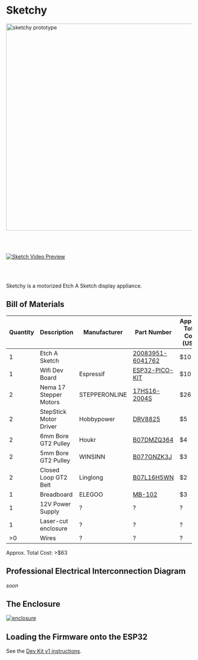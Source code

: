 # Sketchy

<a href="https://user-images.githubusercontent.com/585182/69062387-d80cc680-09e8-11ea-82ab-671f9070fd5e.png">
  <img src="https://user-images.githubusercontent.com/585182/69062387-d80cc680-09e8-11ea-82ab-671f9070fd5e.png" alt="sketchy prototype" width="560" />
</a>

<br><br>

[![Sketch Video Preview](https://user-images.githubusercontent.com/585182/69904980-dc879680-137b-11ea-9b80-bd7f39bab9cc.png)](http://derekenos.com/video/sketchy_20191120.mp4)

<br><br>

Sketchy is a motorized Etch A Sketch display appliance.

## Bill of Materials

| Quantity | Description | Manufacturer | Part Number | Approx. Total Cost (USD) |
| --- | --- | --- | --- | --- |
| 1 | Etch A Sketch | | [20083951-6041762](https://www.amazon.com/gp/product/B01MTS465O) | $10 |
| 1 | Wifi Dev Board | Espressif | [ESP32-PICO-KIT](https://octopart.com/esp32-pico-kit-espressif+systems-91893718) | $10 |
| 2 | Nema 17 Stepper Motors | STEPPERONLINE | [17HS16-2004S](https://www.amazon.com/gp/product/B00PNEQI7W0) | $26 |
| 2 | StepStick Motor Driver | Hobbypower | [DRV8825](https://www.amazon.com/gp/product/B00NCSK6T2) | $5 |
| 2 | 6mm Bore GT2 Pulley | Houkr | [B07DMZQ364](https://www.amazon.com/gp/product/B07DMZQ364) | $4 |
| 2 | 5mm Bore GT2 Pulley | WINSINN | [B077GNZK3J](https://www.amazon.com/WINSINN-Aluminum-Synchronous-Timing-Printer/dp/B077GNZK3J) | $3 |
| 2 | Closed Loop GT2 Belt | Linglong | [B07L16H5WN](https://www.amazon.com/gp/product/B07L16H5WN) | $2 |
| 1 | Breadboard | ELEGOO | [MB-102](https://www.amazon.com/EL-CP-003-Breadboard-Solderless-Distribution-Connecting/dp/B01EV6LJ7G) | $3 |
| 1 | 12V Power Supply | ? | ? | ? |
| 1 | Laser-cut enclosure | ? | ? | ? |
| >0 | Wires | ? | ? | ? |

Approx. Total Cost: >$63


## Professional Electrical Interconnection Diagram

_soon_


## The Enclosure

[![enclosure](https://user-images.githubusercontent.com/585182/69495698-d71bdf00-0e97-11ea-805d-0b5d8ac67879.png)](https://github.com/derekenos/iome/blob/master/appliances/sketchy/enclosure.svg)


## Loading the Firmware onto the ESP32

See the [Dev Kit v1 instructions](https://github.com/derekenos/iome/tree/master/dev_kits/v1#loading-the-firmware-onto-the-esp32).


